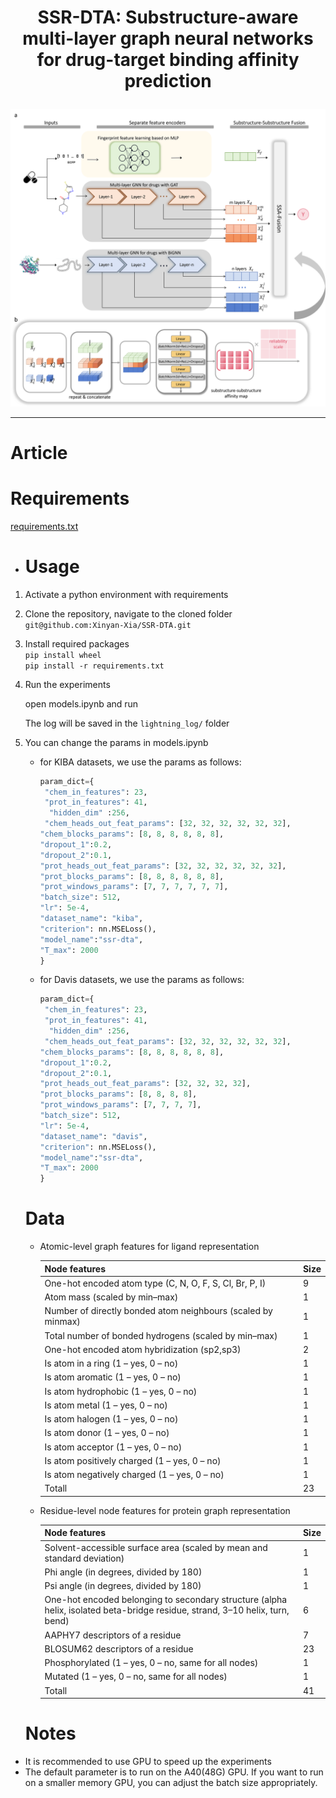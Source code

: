 <h1 align="center">
<p> SSR-DTA: Substructure-aware multi-layer graph neural networks for drug-target binding affinity prediction</h1>

<p align="center"><img src="./img/overview.png" alt="logo" width="700px" /></p>

 ---

# Article



# Requirements

[requirements.txt](requirements.txt)

- # Usage
1. Activate a python environment with requirements <br />

2. Clone the repository, navigate to the cloned folder <br />
   `git@github.com:Xinyan-Xia/SSR-DTA.git` <br />


3. Install required packages <br />
   `pip install wheel` <br />
   `pip install -r requirements.txt` <br />

4. Run the experiments <br />



   open models.ipynb and run


   The log will be saved in the `lightning_log/` folder <br />

5. You can change the params in models.ipynb <br />

   - for KIBA datasets, we use the params as follows:

     ```python
     param_dict={
      "chem_in_features": 23,
      "prot_in_features": 41,
       "hidden_dim" :256,
      "chem_heads_out_feat_params": [32, 32, 32, 32, 32, 32],
     "chem_blocks_params": [8, 8, 8, 8, 8, 8],
     "dropout_1":0.2,
     "dropout_2":0.1,
     "prot_heads_out_feat_params": [32, 32, 32, 32, 32, 32],
     "prot_blocks_params": [8, 8, 8, 8, 8, 8],
     "prot_windows_params": [7, 7, 7, 7, 7, 7],
     "batch_size": 512,
     "lr": 5e-4,
     "dataset_name": "kiba",
     "criterion": nn.MSELoss(),
     "model_name":"ssr-dta",
     "T_max": 2000
     }
     ```

   - for Davis datasets, we use the params as follows:

     ```python
     param_dict={
      "chem_in_features": 23,
      "prot_in_features": 41,
       "hidden_dim" :256,
      "chem_heads_out_feat_params": [32, 32, 32, 32, 32, 32],
     "chem_blocks_params": [8, 8, 8, 8, 8, 8],
     "dropout_1":0.2,
     "dropout_2":0.1,
     "prot_heads_out_feat_params": [32, 32, 32, 32],
     "prot_blocks_params": [8, 8, 8, 8],
     "prot_windows_params": [7, 7, 7, 7],
     "batch_size": 512,
     "lr": 5e-4,
     "dataset_name": "davis",
     "criterion": nn.MSELoss(),
     "model_name":"ssr-dta",
     "T_max": 2000
     }
     ```

   # Data

   - Atomic-level graph features for ligand representation

     | Node features                                                | Size |
     | ------------------------------------------------------------ | ---- |
     | One-hot encoded atom type (C, N, O, F, S, Cl, Br, P, I)      | 9    |
     | Atom mass (scaled by min–max)                                | 1    |
     | Number of directly bonded atom neighbours (scaled by minmax) | 1    |
     | Total number of bonded hydrogens (scaled by min–max)         | 1    |
     | One-hot encoded atom hybridization (sp2,sp3)                 | 2    |
     | Is atom in a ring (1 – yes, 0 – no)                          | 1    |
     | Is atom aromatic (1 – yes, 0 – no)                           | 1    |
     | Is atom hydrophobic (1 – yes, 0 – no)                        | 1    |
     | Is atom metal (1 – yes, 0 – no)                              | 1    |
     | Is atom halogen (1 – yes, 0 – no)                            | 1    |
     | Is atom donor (1 – yes, 0 – no)                              | 1    |
     | Is atom acceptor (1 – yes, 0 – no)                           | 1    |
     | Is atom positively charged (1 – yes, 0 – no)                 | 1    |
     | Is atom negatively charged (1 – yes, 0 – no)                 | 1    |
     | Totall                                                       | 23   |

   - Residue-level node features for protein graph representation

     | Node features                                                                                                                | Size |
     | ---------------------------------------------------------------------------------------------------------------------------- | ---- |
     | Solvent-accessible surface area (scaled by mean and standard deviation)                                                      | 1    |
     | Phi angle (in degrees, divided by 180)                                                                                       | 1    |
     | Psi angle (in degrees, divided by 180)                                                                                       | 1    |
     | One-hot encoded belonging to secondary structure (alpha helix, isolated beta-bridge residue, strand, 3–10 helix, turn, bend) | 6    |
     | AAPHY7 descriptors of a residue                                                                                              | 7    |
     | BLOSUM62 descriptors of a residue                                                                                            | 23   |
     | Phosphorylated (1 – yes, 0 – no, same for all nodes)                                                                         | 1    |
     | Mutated (1 – yes, 0 – no, same for all nodes)                                                                                | 1    |
     | Totall                                                                                                                       | 41   |

   # Notes
- It is recommended to use GPU to speed up the experiments
- The default parameter is to run on the A40(48G) GPU. If you want to run on a smaller memory GPU, you can adjust the batch size appropriately.
